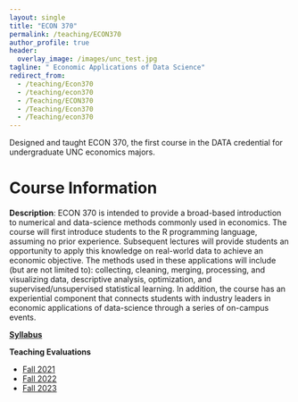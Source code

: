 ```yaml
---
layout: single
title: "ECON 370"
permalink: /teaching/ECON370
author_profile: true
header:
  overlay_image: /images/unc_test.jpg
tagline: " Economic Applications of Data Science"
redirect_from:
  - /teaching/Econ370
  - /teaching/econ370
  - /Teaching/ECON370
  - /Teaching/Econ370
  - /Teaching/econ370
---
```



Designed and taught ECON 370, the first course in the DATA credential for undergraduate UNC economics majors.

# Course Information

**Description**: ECON 370 is intended to provide a broad-based introduction to numerical and data-science methods commonly used in economics.   The course will first introduce students to the R programming language, assuming no prior experience.  Subsequent lectures will provide students an opportunity to apply this knowledge on real-world data to achieve an economic objective.  The methods used in these applications will include (but are not limited to): collecting, cleaning, merging, processing, and visualizing data, descriptive analysis, optimization, and supervised/unsupervised statistical learning. In addition, the course has an experiential component that connects students with industry leaders in economic applications of data-science through a series of on-campus events.

[**Syllabus**](http://alexmarsh.io/files/ECON370_Syllabus_Fall2023.pdf)

**Teaching Evaluations**
 - [Fall 2021](http://alexmarsh.io/files/ECON370_Fall2021_Evals.pdf)
 - [Fall 2022](http://alexmarsh.io/files/ECON370_Fall2022_Evals.pdf)
 - [Fall 2023](http://alexmarsh.io/files/ECON370_Fall2023_Evals.pdf)

